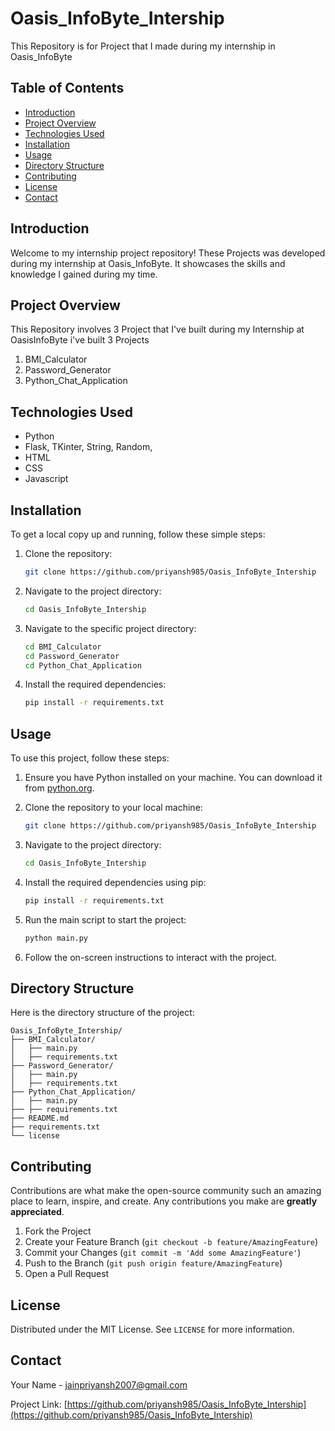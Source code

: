 # Oasis_InfoByte_Intership
This Repository is for Project that I made during my internship in Oasis_InfoByte
## Table of Contents
- [Introduction](#introduction)
- [Project Overview](#project-overview)
- [Technologies Used](#technologies-used)
- [Installation](#installation)
- [Usage](#usage)
- [Directory Structure](#directory-structure)
- [Contributing](#contributing)
- [License](#license)
- [Contact](#contact)

## Introduction
Welcome to my internship project repository! These Projects was developed during my internship at Oasis_InfoByte. It showcases the skills and knowledge I gained during my time.

## Project Overview
This Repository involves 3 Project that I've built during my Internship at OasisInfoByte i've built 3 Projects
1. BMI_Calculator
2. Password_Generator
3. Python_Chat_Application 

## Technologies Used
- Python
- Flask, TKinter, String, Random, 
- HTML
- CSS
- Javascript

## Installation
To get a local copy up and running, follow these simple steps:

1. Clone the repository:
    ```sh
    git clone https://github.com/priyansh985/Oasis_InfoByte_Intership
    ```
2. Navigate to the project directory:
    ```sh
    cd Oasis_InfoByte_Intership
    ```
3. Navigate to the specific project directory:
    ```sh
    cd BMI_Calculator
    cd Password_Generator
    cd Python_Chat_Application
    ```
4. Install the required dependencies:
    ```sh
    pip install -r requirements.txt
    ```

## Usage
To use this project, follow these steps:

1. Ensure you have Python installed on your machine. You can download it from [python.org](https://www.python.org/).

2. Clone the repository to your local machine:
    ```sh
    git clone https://github.com/priyansh985/Oasis_InfoByte_Intership
    ```

3. Navigate to the project directory:
    ```sh
    cd Oasis_InfoByte_Intership
    ```

4. Install the required dependencies using pip:
    ```sh
    pip install -r requirements.txt
    ```

5. Run the main script to start the project:
    ```sh
    python main.py
    ```

6. Follow the on-screen instructions to interact with the project.

## Directory Structure
Here is the directory structure of the project:

```
Oasis_InfoByte_Intership/
├── BMI_Calculator/
│   ├── main.py
│   ├── requirements.txt
├── Password_Generator/
│   ├── main.py
│   ├── requirements.txt
├── Python_Chat_Application/
│   ├── main.py
├── ├── requirements.txt
├── README.md
├── requirements.txt
└── license
```

## Contributing
Contributions are what make the open-source community such an amazing place to learn, inspire, and create. Any contributions you make are **greatly appreciated**.

1. Fork the Project
2. Create your Feature Branch (`git checkout -b feature/AmazingFeature`)
3. Commit your Changes (`git commit -m 'Add some AmazingFeature'`)
4. Push to the Branch (`git push origin feature/AmazingFeature`)
5. Open a Pull Request

## License
Distributed under the MIT License. See `LICENSE` for more information.

## Contact
Your Name - [jainpriyansh2007@gmail.com](mailto:jainpriyansh2007@gmail.com)

Project Link: [https://github.com/priyansh985/Oasis_InfoByte_Intership](https://github.com/priyansh985/Oasis_InfoByte_Intership)
